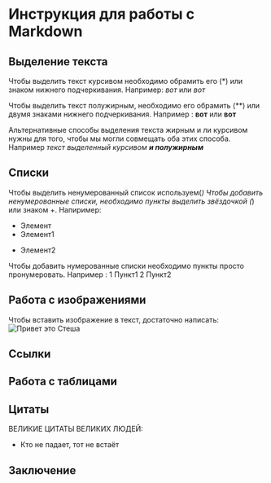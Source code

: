 # Инструкция для работы с Markdown

## Выделение текста

Чтобы выделить текст курсивом необходимо обрамить его (*) или знаком нижнего подчеркивания. Например: *вот* или _вот_

Чтобы выделить текст полужирным, необходимо его обрамить (**) или двумя знаками нижнего подчеркивания. Например : **вот** или __вот__

Альтернативные способы выделения текста жирным и ли курсивом нужны для того, чтобы мы могли совмещать оба этих способа. Например _текст выделенный курсивом **и полужирным**_

## Списки
Чтобы выделить ненумерованный список используем(*)
Чтобы добавить ненумерованные списки, необходимо пункты выделить звёздочкой (*) или знаком +. Напиример:
* Элемент
* Элемент1
+ Элемент2

Чтобы добавить нумерованные списки необходимо пункты просто пронумеровать. Например :
1 Пункт1
2 Пункт2

## Работа с изображениями
Чтобы вставить изображение в текст,  достаточно написать: ![Привет это Стеша](Стеша.jpg)
## Ссылки

## Работа с таблицами

## Цитаты 

 ВЕЛИКИЕ ЦИТАТЫ ВЕЛИКИХ ЛЮДЕЙ:
 * Кто не падает, тот не встаёт

## Заключение
